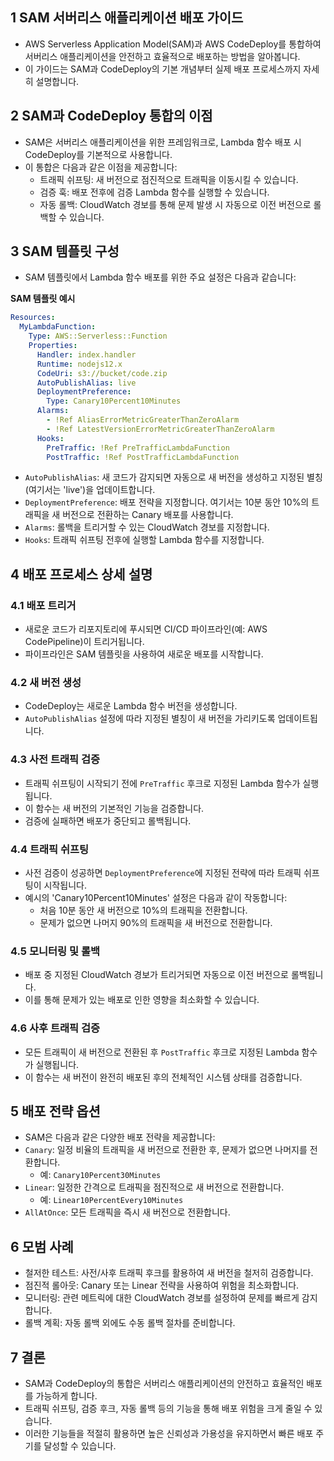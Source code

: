 ## 1 SAM 서버리스 애플리케이션 배포 가이드

- AWS Serverless Application Model(SAM)과 AWS CodeDeploy를 통합하여 서버리스 애플리케이션을 안전하고 효율적으로 배포하는 방법을 알아봅니다.
- 이 가이드는 SAM과 CodeDeploy의 기본 개념부터 실제 배포 프로세스까지 자세히 설명합니다.



## 2 SAM과 CodeDeploy 통합의 이점

- SAM은 서버리스 애플리케이션을 위한 프레임워크로, Lambda 함수 배포 시 CodeDeploy를 기본적으로 사용합니다.
- 이 통합은 다음과 같은 이점을 제공합니다:
	- 트래픽 쉬프팅: 새 버전으로 점진적으로 트래픽을 이동시킬 수 있습니다.
	- 검증 훅: 배포 전후에 검증 Lambda 함수를 실행할 수 있습니다.
	- 자동 롤백: CloudWatch 경보를 통해 문제 발생 시 자동으로 이전 버전으로 롤백할 수 있습니다.



## 3 SAM 템플릿 구성

- SAM 템플릿에서 Lambda 함수 배포를 위한 주요 설정은 다음과 같습니다:

**SAM 템플릿 예시**

```yaml
Resources:
  MyLambdaFunction:
    Type: AWS::Serverless::Function
    Properties:
      Handler: index.handler
      Runtime: nodejs12.x
      CodeUri: s3://bucket/code.zip
      AutoPublishAlias: live
      DeploymentPreference:
        Type: Canary10Percent10Minutes
      Alarms:
        - !Ref AliasErrorMetricGreaterThanZeroAlarm
        - !Ref LatestVersionErrorMetricGreaterThanZeroAlarm
      Hooks:
        PreTraffic: !Ref PreTrafficLambdaFunction
        PostTraffic: !Ref PostTrafficLambdaFunction
```

- `AutoPublishAlias`: 새 코드가 감지되면 자동으로 새 버전을 생성하고 지정된 별칭(여기서는 'live')을 업데이트합니다.
- `DeploymentPreference`: 배포 전략을 지정합니다. 여기서는 10분 동안 10%의 트래픽을 새 버전으로 전환하는 Canary 배포를 사용합니다.
- `Alarms`: 롤백을 트리거할 수 있는 CloudWatch 경보를 지정합니다.
- `Hooks`: 트래픽 쉬프팅 전후에 실행할 Lambda 함수를 지정합니다.



## 4 배포 프로세스 상세 설명

### 4.1 배포 트리거

- 새로운 코드가 리포지토리에 푸시되면 CI/CD 파이프라인(예: AWS CodePipeline)이 트리거됩니다.
- 파이프라인은 SAM 템플릿을 사용하여 새로운 배포를 시작합니다.



### 4.2 새 버전 생성

- CodeDeploy는 새로운 Lambda 함수 버전을 생성합니다.
- `AutoPublishAlias` 설정에 따라 지정된 별칭이 새 버전을 가리키도록 업데이트됩니다.



### 4.3 사전 트래픽 검증

- 트래픽 쉬프팅이 시작되기 전에 `PreTraffic` 후크로 지정된 Lambda 함수가 실행됩니다.
- 이 함수는 새 버전의 기본적인 기능을 검증합니다.
- 검증에 실패하면 배포가 중단되고 롤백됩니다.



### 4.4 트래픽 쉬프팅

- 사전 검증이 성공하면 `DeploymentPreference`에 지정된 전략에 따라 트래픽 쉬프팅이 시작됩니다.
- 예시의 'Canary10Percent10Minutes' 설정은 다음과 같이 작동합니다:
	- 처음 10분 동안 새 버전으로 10%의 트래픽을 전환합니다.
	- 문제가 없으면 나머지 90%의 트래픽을 새 버전으로 전환합니다.



### 4.5 모니터링 및 롤백

- 배포 중 지정된 CloudWatch 경보가 트리거되면 자동으로 이전 버전으로 롤백됩니다.
- 이를 통해 문제가 있는 배포로 인한 영향을 최소화할 수 있습니다.



### 4.6 사후 트래픽 검증

- 모든 트래픽이 새 버전으로 전환된 후 `PostTraffic` 후크로 지정된 Lambda 함수가 실행됩니다.
- 이 함수는 새 버전이 완전히 배포된 후의 전체적인 시스템 상태를 검증합니다.



## 5 배포 전략 옵션

- SAM은 다음과 같은 다양한 배포 전략을 제공합니다:
- `Canary`: 일정 비율의 트래픽을 새 버전으로 전환한 후, 문제가 없으면 나머지를 전환합니다.
	- 예: `Canary10Percent30Minutes`
- `Linear`: 일정한 간격으로 트래픽을 점진적으로 새 버전으로 전환합니다.
	- 예: `Linear10PercentEvery10Minutes`
- `AllAtOnce`: 모든 트래픽을 즉시 새 버전으로 전환합니다.



## 6 모범 사례

- 철저한 테스트: 사전/사후 트래픽 후크를 활용하여 새 버전을 철저히 검증합니다.
- 점진적 롤아웃: Canary 또는 Linear 전략을 사용하여 위험을 최소화합니다.
- 모니터링: 관련 메트릭에 대한 CloudWatch 경보를 설정하여 문제를 빠르게 감지합니다.
- 롤백 계획: 자동 롤백 외에도 수동 롤백 절차를 준비합니다.



## 7 결론

- SAM과 CodeDeploy의 통합은 서버리스 애플리케이션의 안전하고 효율적인 배포를 가능하게 합니다.
- 트래픽 쉬프팅, 검증 후크, 자동 롤백 등의 기능을 통해 배포 위험을 크게 줄일 수 있습니다.
- 이러한 기능들을 적절히 활용하면 높은 신뢰성과 가용성을 유지하면서 빠른 배포 주기를 달성할 수 있습니다.